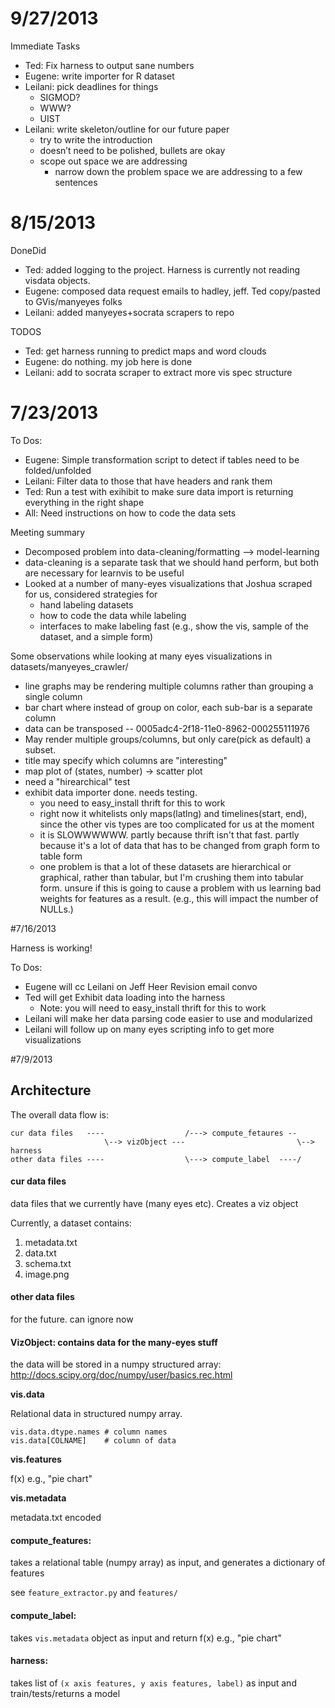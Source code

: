 # 9/27/2013

Immediate Tasks
* Ted: Fix harness to output sane numbers
* Eugene: write importer for R dataset
* Leilani: pick deadlines for things
  * SIGMOD?
  * WWW?
  * UIST
* Leilani: write skeleton/outline for our future paper
  * try to write the introduction
  * doesn’t need to be polished, bullets are okay
  * scope out space we are addressing
    * narrow down the problem space we are addressing to a few sentences


# 8/15/2013

DoneDid

* Ted: added logging to the project.  Harness is currently not reading visdata objects.
* Eugene: composed data request emails to hadley, jeff.  Ted copy/pasted to GVis/manyeyes folks
* Leilani: added manyeyes+socrata scrapers to repo

TODOS

* Ted: get harness running to predict maps and word clouds
* Eugene: do nothing.  my job here is done
* Leilani: add to socrata scraper to extract more vis spec structure

# 7/23/2013

To Dos:

* Eugene: Simple transformation script to detect if tables need to be 
  folded/unfolded
* Leilani: Filter data to those that have headers and rank them
* Ted: Run a test with exihibit to make sure data import is returning everything in the right shape
* All: Need instructions on how to code the data sets

Meeting summary

* Decomposed problem into data-cleaning/formatting --> model-learning
* data-cleaning is a separate task that we should hand perform, but both are necessary for learnvis to be useful
* Looked at a number of many-eyes visualizations that Joshua scraped for us, considered strategies for
  * hand labeling datasets
  * how to code the data while labeling
  * interfaces to make labeling fast (e.g., show the vis, sample of the dataset, and a simple form)

Some observations while looking at many eyes visualizations in datasets/manyeyes_crawler/

* line graphs may be rendering multiple columns rather than grouping a single column
* bar chart where instead of group on color, each sub-bar is a separate column
* data can be transposed -- 0005adc4-2f18-11e0-8962-000255111976
* May render multiple groups/columns, but only care(pick as default) a subset.
* title may specify which columns are "interesting"
* map plot of (states, number) -> scatter plot
* need a "hirearchical" test 
* exhibit data importer done. needs testing. 
  * you need to easy_install thrift for this to work
  * right now it whitelists only maps(latlng) and timelines(start, end), since the other vis types are too complicated for us at the moment
  * it is SLOWWWWWW. partly because thrift isn't that fast. partly because it's a lot of data  that has to be changed from graph form to table form
  * one problem is that a lot of these datasets are hierarchical or graphical, rather than tabular, but I'm crushing them into tabular form. unsure if this is going to cause a problem with us learning bad weights for features as a result. (e.g., this will impact the number of NULLs.)


#7/16/2013

Harness is working!

To Dos:

   * Eugene will cc Leilani on Jeff Heer Revision email convo
   * Ted will get Exhibit data loading into the harness
     * Note: you will need to easy_install thrift for this to work
   * Leilani will make her data parsing code easier to use and modularized
   * Leilani will follow up on many eyes scripting info to get more visualizations



#7/9/2013

## Architecture

The overall data flow is:

    cur data files   ----                  /---> compute_fetaures --
                         \--> vizObject ---                         \--> harness
    other data files ----                  \---> compute_label  ----/

#### cur data files

data files that we currently have (many eyes etc).  Creates a viz object

Currently, a dataset contains:

1. metadata.txt
2. data.txt
3. schema.txt
4. image.png


#### other data files

for the future.  can ignore now


#### VizObject: contains data for the many-eyes stuff
the data will be stored in a numpy structured array:
http://docs.scipy.org/doc/numpy/user/basics.rec.html

**vis.data**

Relational data in structured numpy array.  

```
vis.data.dtype.names # column names
vis.data[COLNAME]    # column of data
```

**vis.features**

f(x) e.g., "pie chart"

**vis.metadata**

metadata.txt encoded 

#### compute_features:

takes a relational table (numpy array) as input, and generates a dictionary of features

see `feature_extractor.py` and `features/`

#### compute_label:

takes `vis.metadata` object as input and return f(x) e.g., "pie chart"

#### harness:

takes list of `(x axis features, y axis features, label)` as input and train/tests/returns a model
